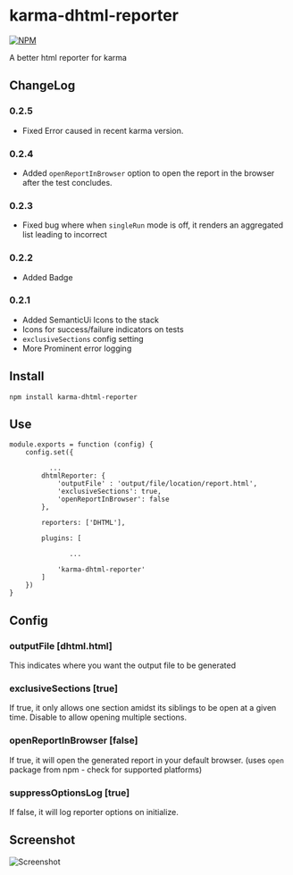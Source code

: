 # karma-dhtml-reporter
[![NPM](https://nodei.co/npm/karma-dhtml-reporter.png?downloads=true&downloadRank=true&stars=true)](https://nodei.co/npm/karma-dhtml-reporter/)


A better html reporter for karma

## ChangeLog
### 0.2.5
 - Fixed Error caused in recent karma version.

### 0.2.4
 - Added `openReportInBrowser` option to open the report in the browser after the test concludes.

### 0.2.3
 - Fixed bug where when `singleRun` mode is off, it renders an aggregated list leading to incorrect

### 0.2.2
 - Added Badge

### 0.2.1
 - Added SemanticUi Icons to the stack
 - Icons for success/failure indicators on tests
 - `exclusiveSections` config setting
 - More Prominent error logging

## Install

    npm install karma-dhtml-reporter

## Use
    module.exports = function (config) {
        config.set({

              ...
            dhtmlReporter: {
                'outputFile' : 'output/file/location/report.html',
                'exclusiveSections': true,
                'openReportInBrowser': false
            },

            reporters: ['DHTML'],

            plugins: [

                   ...

                'karma-dhtml-reporter'
            ]
        })
    }

## Config
### outputFile [dhtml.html]
This indicates where you want the output file to be generated

### exclusiveSections [true]
If true, it only allows one section amidst its siblings to be open at a given time.
Disable to allow opening multiple sections.

### openReportInBrowser [false]
If true, it will open the generated report in your default browser. (uses `open` package from npm - check for supported platforms)

### suppressOptionsLog [true]
If false, it will log reporter options on initialize.



## Screenshot
![Screenshot](http://ibin.co/1pokkqMPY3Ua)

